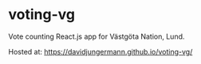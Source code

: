 # voting-vg
Vote counting React.js app for Västgöta Nation, Lund. 

Hosted at: https://davidjungermann.github.io/voting-vg/

